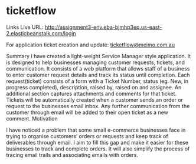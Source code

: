 # ticketflow

Links 
Live URL: http://assignment3-env.eba-bjmhp3ep.us-east-2.elasticbeanstalk.com/login

For application ticket creation and update: ticketflow@meimo.com.au

Summary 
I have created a light-weight Service Manager style application. It is designed to help businesses managing customer requests, tickets, and communication. It consists of a web platform that allows staff of a business to enter customer request details and track its status until completion. Each request(ticket) consists of a form with a Ticket Number, status (eg. New, in progress completed), description, raised by, raised on and assignee. An additional section captures attachments and comments for that ticket. 
Tickets will be automatically created when a customer sends an order or request to the businesses email inbox. Any further communication from the customer through email will be added to their open ticket as a new comment. 
Motivation 

I have noticed a problem that some small e-commerce businesses face in trying to organise customers’ orders or requests and keep track of deliverables through email. I aim to fill this gap and make it easier for these businesses to track and complete orders. It will also simplify the process of tracing email trails and associating emails with orders. 

